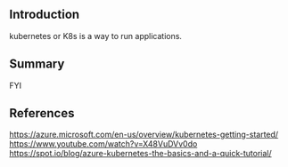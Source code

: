 ## Introduction

kubernetes or K8s is a way to run applications. 

## Summary

FYI

## References

https://azure.microsoft.com/en-us/overview/kubernetes-getting-started/
https://www.youtube.com/watch?v=X48VuDVv0do
https://spot.io/blog/azure-kubernetes-the-basics-and-a-quick-tutorial/
